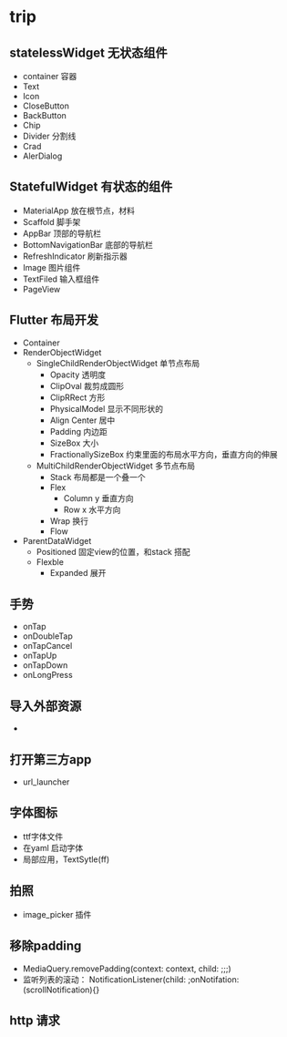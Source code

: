 # trip

## statelessWidget 无状态组件
   - container 容器
   - Text
   - Icon
   - CloseButton
   - BackButton
   - Chip 
   - Divider 分割线
   - Crad
   - AlerDialog
## StatefulWidget 有状态的组件
   - MaterialApp 放在根节点，材料
   - Scaffold 脚手架
   - AppBar  顶部的导航栏
   - BottomNavigationBar 底部的导航栏
   - RefreshIndicator 刷新指示器
   - Image 图片组件
   - TextFiled 输入框组件
   - PageView 
## Flutter 布局开发
   - Container
   - RenderObjectWidget
     - SingleChildRenderObjectWidget 单节点布局
       - Opacity 透明度
       - ClipOval 裁剪成圆形
       - ClipRRect 方形
       - PhysicalModel 显示不同形状的
       - Align Center 居中
       - Padding 内边距
       - SizeBox 大小
       - FractionallySizeBox 约束里面的布局水平方向，垂直方向的伸展
     - MultiChildRenderObjectWidget 多节点布局
       - Stack 布局都是一个叠一个
       - Flex 
         - Column y 垂直方向
         - Row x 水平方向
       - Wrap 换行
       - Flow
   - ParentDataWidget
     - Positioned 固定view的位置，和stack 搭配
     - Flexble
       - Expanded 展开
## 手势
   - onTap
   - onDoubleTap
   - onTapCancel
   - onTapUp
   - onTapDown
   - onLongPress
## 导入外部资源
   - 
## 打开第三方app
   - url_launcher
## 字体图标
  - ttf字体文件 
  - 在yaml 启动字体
  - 局部应用，TextSytle(ff)
## 拍照
  - image_picker 插件
## 移除padding
  - MediaQuery.removePadding(context: context, child: ;;;)
  - 监听列表的滚动： NotificationListener(child: ;onNotifation: (scrollNotification){}

## http 请求